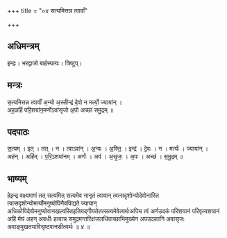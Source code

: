 +++
title = "०४ सत्यमित्तन्न त्वावाँ"

+++
## अधिमन्त्रम्
इन्द्रः। भरद्वाजो बार्हस्पत्यः। त्रिष्टुप्।

## मन्त्रः
स॒त्यमित्तन्न त्वावाँ॑ अ॒न्यो अ॒स्तीन्द्र॑ दे॒वो न मर्त्यो॒ ज्याया॑न् ।  
अह॒न्नहिं॑ परि॒शया॑न॒मर्णोऽवा॑सृजो अ॒पो अच्छा॑ समु॒द्रम् ॥

## पदपाठः
स॒त्यम् । इत् । तत् । न । त्वाऽवा॑न् । अ॒न्यः । अ॒स्ति॒ । इन्द्र॑ । दे॒वः । न । मर्त्यः॑ । ज्याया॑न् ।  
अह॑न् । अहि॑म् । प॒रि॒ऽशया॑नम् । अर्णः॑ । अव॑ । अ॒सृ॒जः॒ । अ॒पः । अच्छ॑ । स॒मु॒द्रम् ॥

## भाष्यम्
हेइन्द्र वक्ष्यमाणं तत् सत्यमित् सत्यमेव नानृतं त्वावान् त्वत्सदृशोन्योदेवोनास्ति त्वत्सदृशोन्योमर्त्योमनुष्योपिनैवविद्यते ज्यायान् अधिकोपिदेवोमनुष्योवानखल्वस्तिइतियद्गीयतेतत्सत्यमेवेत्यर्थःअपिच त्वं अर्णउदकं परिशयानं परिवृत्यशयानं अहिं मेघं अहन् अवधीः हत्वाच समुद्रमन्तरिक्षंजलधिंवाच्छाभिमुख्येन अपउदकानि अवासृजः अवाङ्मुखतयाविसृष्टवानसीत्यर्थः ॥ ४ ॥